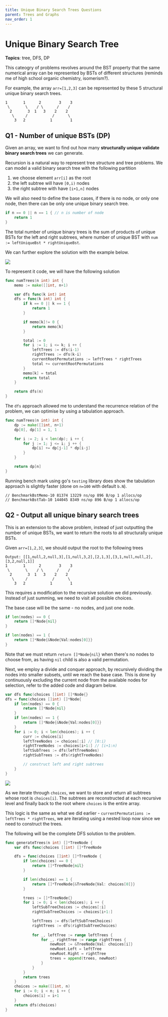 ```yaml
---
title: Unique Binary Search Trees Questions
parent: Trees and Graphs
nav_order: 1
---
```

# Unique Binary Search Tree
**Topics**: tree, DFS, DP

This cateogry of problems revolves around the BST property that the same numerical array can be represented by BSTs of different structures (reminds me of high school organic chemistry, isomerism?).

For example, the array `arr=[1,2,3]` can be represented by these 5 structural unique binary search trees.
```
1       1      2        3    3
 \       \    / \      /    /
  2       3  1   3    2    2
   \     /           /      \
    3   2           1        1
```

## Q1 - Number of unique BSTs (DP)
Given an array, we want to find out how many **structurally unique validate binary search trees** we can generate.

Recursion is a natural way to represent tree structure and tree problems. We can model a valid binary search tree with the following partition
1. we choose element `arr[i]` as the root 
2. the left subtree will have `[0,i)` nodes
3. the right subtree with have `[i+1,n]` nodes

We will also need to define the base cases, if there is no node, or only one node, then there can be only one unique binary search tree.
```go
if n == 0 || n == 1 { // n is number of node
	return 1
}
```

The total number of unique binary trees is the sum of products of unique BSTs for the left and right subtrees, where number of unique BST with  `num := leftUniqueBst * rightUniqueBst`.

We can further explore the solution with the example below.

![](4-unique-bsts.png)

To represent it code, we will have the following solution
```go
func numTrees(n int) int {
    memo := make([]int, n+1)

    var dfs func(k int) int 
    dfs = func(k int) int {
        if k == 0 || k == 1 {
            return 1
        }

        if memo[k]!= 0 {
            return memo[k]
        }

        total := 0
        for i := 1; i <= k; i ++ {
            leftTrees := dfs(i-1)
            rightTrees := dfs(k-i)
            currentRootPermutations := leftTrees * rightTrees
            total += currentRootPermutations
        }
        memo[k] = total
        return total
    }

    return dfs(n)
}
```

The `dfs` approach allowed me to understand the recurrence relation of the problem, we can optimise by using a tabulation approach.
```go
func numTrees(n int) int {
	dp := make([]int, n+1)
	dp[0], dp[1] = 1, 1

    for i := 2; i < len(dp); i ++ {
        for j := 1; j <= i; j ++ {
            dp[i] += dp[j-1] * dp[i-j]
        }
    }

    return dp[n]
}
```

Running bench mark using go's `testing` library does show the tabulation approach is slightly faster (done on `n=100` with default `b.N`).
```
// BenchmarkBstMemo-10 81374 13229 ns/op 896 B/op 1 allocs/op
// BenchmarkBstTab-10 144045 8349 ns/op 896 B/op 1 allocs/op
```

## Q2 - Output all unique binary search trees
This is an extension to the above problem, instead of just outputting the number of unique BSTs, we want to return the roots to all structurally unique BSTs.

Given `arr=[1,2,3]`, we should output the root to the following trees
```
Output: [[1,null,2,null,3],[1,null,3,2],[2,1,3],[3,1,null,null,2],[3,2,null,1]]
1       1      2        3    3
 \       \    / \      /    /
  2       3  1   3    2    2
   \     /           /      \
    3   2           1        1
```

This requires a modification to the recursive solution we did previously. Instead of just summing, we need to visit all possible choices.

The base case will be the same - no nodes, and just one node.
```go
if len(nodes) == 0 {
	return []*Node{nil}
}

if len(nodes) == 1 {
	return []*Node{&Node{Val:nodes[0]}}
}
```

Note that we must return `return []*Node{nil}` when there's no nodes to choose from, as having `nil` child is also a valid permutation.

Next, we employ a divide and conquer approach, by recursively dividing the nodes into smaller subsets, until we reach the base case. This is done by continuously excluding the current node from the available nodes for selection, refer to the added code and diagram below.

```go
var dfs func(choices []int) []*Node{}
dfs = func(choices []int) []*Node{
	if len(nodes) == 0 {
		return []*Node{nil}
	}
	if len(nodes) == 1 {
		return []*Node{&Node{Val:nodes[0]}}
	}
	for i := 0; i < len(choices); i ++ {
		curr := choices[i]
		leftTreeNodes := choices[:i] // [0:i)
		rightTreeNodes := choices[i+1:] // [i+1:n)
		leftSubTrees := dfs(leftTreeNodes)
		rightSubTrees := dfs(rightTreeNodes)

		// construct left and right subtrees
	}
}
```
![](4-unique-bsts-gen.png)

As we iterate through `choices`, we want to store and return all subtrees whose root is `choices[i]`. The subtrees are reconstructed at each recursive level and finally back to the root where `choices` is the entire array.

This logic is the same as what we did earlier - `currentPermutations := leftTrees * rightTrees`, we are iterating using a nested loop now since we need to construct the trees.

The following will be the complete DFS solution to the problem.

```go
func generateTrees(n int) []*TreeNode {
	var dfs func(choices []int) []*TreeNode

	dfs = func(choices []int) []*TreeNode {
		if len(choices) == 0 {
			return []*TreeNode{nil}
		}

		if len(choices) == 1 {
			return []*TreeNode{&TreeNode{Val: choices[0]}}
		}

        trees := []*TreeNode{}
        for i := 0; i < len(choices); i ++ {
            leftSubTreeChoices := choices[:i]
            rightSubTreeChoices := choices[i+1:]

            leftTrees := dfs(leftSubTreeChoices)
            rightTrees := dfs(rightSubTreeChoices)
            
            for _, leftTree := range leftTrees {
                for _, rightTree := range rightTrees {
                    newRoot := &TreeNode{Val: choices[i]}
                    newRoot.Left = leftTree
                    newRoot.Right = rightTree
                    trees = append(trees, newRoot)
                }
            }
        }
        return trees
	}
    choices := make([]int, n)
    for i := 0; i < n; i ++ {
        choices[i] = i+1
    }
    return dfs(choices)
}
```
